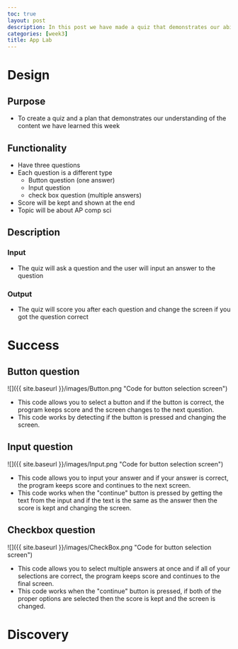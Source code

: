 ```yaml
---
toc: true
layout: post
description: In this post we have made a quiz that demonstrates our ability to 
categories: [week3]
title: App Lab
---
```

# Design

## Purpose
- To create a quiz and a plan that demonstrates our understanding of the content we have learned this week 
## Functionality
- Have three questions
- Each question is a different type
  - Button question (one answer)
  - Input question
  - check box question (multiple answers)
- Score will be kept and shown at the end
- Topic will be about AP comp sci
## Description
### Input
- The quiz will ask a question and the user will input an answer to the question
### Output
- The quiz will score you after each question and change the screen if you got the question correct


# Success
## Button question
![]({{ site.baseurl }}/images/Button.png "Code for button selection screen")
- This code allows you to select a button and if the button is correct, the program keeps score and the screen changes to the next question.
- This code works by detecting if the button is pressed and changing the screen.

## Input question
![]({{ site.baseurl }}/images/Input.png "Code for button selection screen")
- This code allows you to input your answer and if your answer is correct, the program keeps score and continues to the next screen.
- This code works when the "continue" button is pressed by getting the text from the input and if the text is the same as the answer then the score is kept and changing the screen.

## Checkbox question
![]({{ site.baseurl }}/images/CheckBox.png "Code for button selection screen")
- This code allows you to select multiple answers at once and if all of your selections are correct, the program keeps score and continues to the final screen.
- This code works when the "continue" button is pressed, if both of the proper options are selected then the score is kept and the screen is changed.


# Discovery
